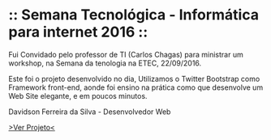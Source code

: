 :: Semana Tecnológica - Informática para internet 2016 ::
===============

Fui Convidado pelo professor de TI (Carlos Chagas) para ministrar um workshop, na Semana da tenologia na ETEC, 22/09/2016.

Este foi o projeto desenvolvido no dia, Utilizamos o Twitter Bootstrap como Framework front-end, aonde foi ensino na prática como que desenvolve um Web Site elegante,
e em poucos minutos. 

Davidson Ferreira da Silva - Desenvolvedor Web

<a target="_blank" href="https://davidsonfs.github.io/Etec-2016-Projeto-Bootstrap/">>Ver Projeto< </a>

 
